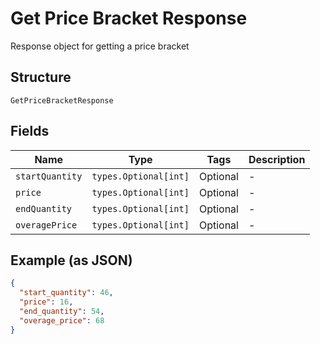
# Get Price Bracket Response

Response object for getting a price bracket

## Structure

`GetPriceBracketResponse`

## Fields

| Name | Type | Tags | Description |
|  --- | --- | --- | --- |
| `startQuantity` | `types.Optional[int]` | Optional | - |
| `price` | `types.Optional[int]` | Optional | - |
| `endQuantity` | `types.Optional[int]` | Optional | - |
| `overagePrice` | `types.Optional[int]` | Optional | - |

## Example (as JSON)

```json
{
  "start_quantity": 46,
  "price": 16,
  "end_quantity": 54,
  "overage_price": 68
}
```

